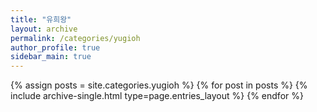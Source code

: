 ```yaml
---
title: "유희왕"
layout: archive
permalink: /categories/yugioh
author_profile: true
sidebar_main: true
---
```

  
{% assign posts = site.categories.yugioh %}
{% for post in posts %} {% include archive-single.html type=page.entries_layout %} {% endfor %}
